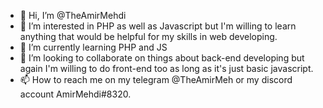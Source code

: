 - 👋 Hi, I’m @TheAmirMehdi
- 👀 I’m interested in PHP as well as Javascript but I'm willing to learn anything that would be helpful for my skills in web developing. 
- 🌱 I’m currently learning PHP and JS
- 💞️ I’m looking to collaborate on things about back-end developing but again I'm willing to do front-end too as long as it's just basic javascript. 
- 📫 How to reach me on my telegram @TheAmirMeh or my discord account AmirMehdi#8320. 

<!---
TheAmirMehdi/TheAmirMehdi is a ✨ special ✨ repository because its `README.md` (this file) appears on your GitHub profile.
You can click the Preview link to take a look at your changes.
--->
